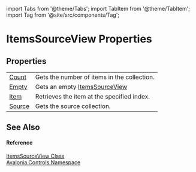 import Tabs from '@theme/Tabs'; 
import TabItem from '@theme/TabItem'; 
import Tag from '@site/src/components/Tag'; 

# ItemsSourceView Properties




## Properties
<table>
<tr>
<td><a href="P_Avalonia_Controls_ItemsSourceView_Count">Count</a></td>
<td>Gets the number of items in the collection.</td>
</tr>
<tr>
<td><a href="P_Avalonia_Controls_ItemsSourceView_Empty">Empty</a></td>
<td>Gets an empty <a href="T_Avalonia_Controls_ItemsSourceView">ItemsSourceView</a></td>
</tr>
<tr>
<td><a href="P_Avalonia_Controls_ItemsSourceView_Item">Item</a></td>
<td>Retrieves the item at the specified index.</td>
</tr>
<tr>
<td><a href="P_Avalonia_Controls_ItemsSourceView_Source">Source</a></td>
<td>Gets the source collection.</td>
</tr>
</table>

## See Also


#### Reference
<a href="T_Avalonia_Controls_ItemsSourceView">ItemsSourceView Class</a>  
<a href="N_Avalonia_Controls">Avalonia.Controls Namespace</a>  

